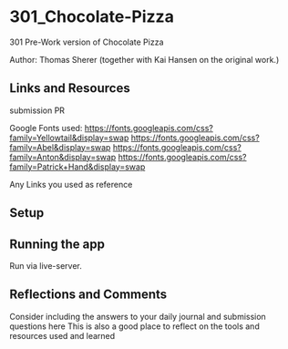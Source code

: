 # 301_Chocolate-Pizza
301 Pre-Work version of Chocolate Pizza

Author: Thomas Sherer (together with Kai Hansen on the original work.)

## Links and Resources
submission PR

Google Fonts used:
https://fonts.googleapis.com/css?family=Yellowtail&display=swap
https://fonts.googleapis.com/css?family=Abel&display=swap
https://fonts.googleapis.com/css?family=Anton&display=swap
https://fonts.googleapis.com/css?family=Patrick+Hand&display=swap

Any Links you used as reference

## Setup


## Running the app
Run via live-server.

## Reflections and Comments
Consider including the answers to your daily journal and submission questions here
This is also a good place to reflect on the tools and resources used and learned